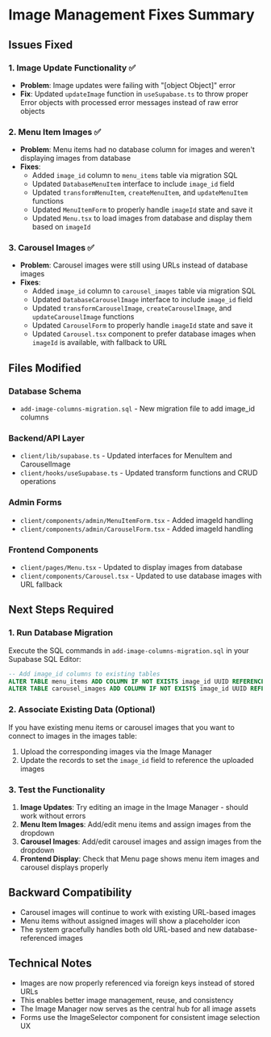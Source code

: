 # Image Management Fixes Summary

## Issues Fixed

### 1. Image Update Functionality ✅
- **Problem**: Image updates were failing with "[object Object]" error
- **Fix**: Updated `updateImage` function in `useSupabase.ts` to throw proper Error objects with processed error messages instead of raw error objects

### 2. Menu Item Images ✅
- **Problem**: Menu items had no database column for images and weren't displaying images from database
- **Fixes**: 
  - Added `image_id` column to `menu_items` table via migration SQL
  - Updated `DatabaseMenuItem` interface to include `image_id` field
  - Updated `transformMenuItem`, `createMenuItem`, and `updateMenuItem` functions
  - Updated `MenuItemForm` to properly handle `imageId` state and save it
  - Updated `Menu.tsx` to load images from database and display them based on `imageId`

### 3. Carousel Images ✅
- **Problem**: Carousel images were still using URLs instead of database images
- **Fixes**:
  - Added `image_id` column to `carousel_images` table via migration SQL
  - Updated `DatabaseCarouselImage` interface to include `image_id` field  
  - Updated `transformCarouselImage`, `createCarouselImage`, and `updateCarouselImage` functions
  - Updated `CarouselForm` to properly handle `imageId` state and save it
  - Updated `Carousel.tsx` component to prefer database images when `imageId` is available, with fallback to URL

## Files Modified

### Database Schema
- `add-image-columns-migration.sql` - New migration file to add image_id columns

### Backend/API Layer
- `client/lib/supabase.ts` - Updated interfaces for MenuItem and CarouselImage
- `client/hooks/useSupabase.ts` - Updated transform functions and CRUD operations

### Admin Forms
- `client/components/admin/MenuItemForm.tsx` - Added imageId handling
- `client/components/admin/CarouselForm.tsx` - Added imageId handling

### Frontend Components
- `client/pages/Menu.tsx` - Updated to display images from database
- `client/components/Carousel.tsx` - Updated to use database images with URL fallback

## Next Steps Required

### 1. Run Database Migration
Execute the SQL commands in `add-image-columns-migration.sql` in your Supabase SQL Editor:
```sql
-- Add image_id columns to existing tables
ALTER TABLE menu_items ADD COLUMN IF NOT EXISTS image_id UUID REFERENCES images(id) ON DELETE SET NULL;
ALTER TABLE carousel_images ADD COLUMN IF NOT EXISTS image_id UUID REFERENCES images(id) ON DELETE SET NULL;
```

### 2. Associate Existing Data (Optional)
If you have existing menu items or carousel images that you want to connect to images in the images table:
1. Upload the corresponding images via the Image Manager
2. Update the records to set the `image_id` field to reference the uploaded images

### 3. Test the Functionality
1. **Image Updates**: Try editing an image in the Image Manager - should work without errors
2. **Menu Item Images**: Add/edit menu items and assign images from the dropdown
3. **Carousel Images**: Add/edit carousel images and assign images from the dropdown
4. **Frontend Display**: Check that Menu page shows menu item images and carousel displays properly

## Backward Compatibility
- Carousel images will continue to work with existing URL-based images
- Menu items without assigned images will show a placeholder icon
- The system gracefully handles both old URL-based and new database-referenced images

## Technical Notes
- Images are now properly referenced via foreign keys instead of stored URLs
- This enables better image management, reuse, and consistency
- The Image Manager now serves as the central hub for all image assets
- Forms use the ImageSelector component for consistent image selection UX
